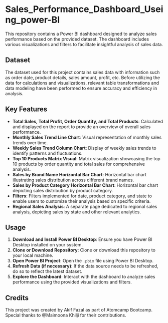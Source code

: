 # Sales_Performance_Dashboard_Useing_power-BI

This repository contains a Power BI dashboard designed to analyze sales performance based on the provided dataset. The dashboard includes various visualizations and filters to facilitate insightful analysis of sales data.

## Dataset

The dataset used for this project contains sales data with information such as order date, product details, sales amount, profit, etc. Before utilizing the data for calculations and visualizations, relevant table transformations and data modeling have been performed to ensure accuracy and efficiency in analysis.

## Key Features

- **Total Sales, Total Profit, Order Quantity, and Total Products**: Calculated and displayed on the report to provide an overview of overall sales performance.
- **Monthly Sales Trend Line Chart**: Visual representation of monthly sales trends over time.
- **Weekly Sales Trend Column Chart**: Display of weekly sales trends to identify patterns and fluctuations.
- **Top 10 Products Matrix Visual**: Matrix visualization showcasing the top 10 products by order quantity and total sales for comprehensive analysis.
- **Sales by Brand Name Horizontal Bar Chart**: Horizontal bar chart illustrating sales distribution across different brand names.
- **Sales by Product Category Horizontal Bar Chart**: Horizontal bar chart depicting sales distribution by product category.
- **Filters**: Filters implemented for date, product category, and state to enable users to customize their analysis based on specific criteria.
- **Regional Sales Analysis**: A separate page dedicated to regional sales analysis, depicting sales by state and other relevant analytics.

## Usage

1. **Download and Install Power BI Desktop**: Ensure you have Power BI Desktop installed on your system.
2. **Clone or Download Repository**: Clone or download this repository to your local machine.
3. **Open Power BI Project**: Open the `.pbix` file using Power BI Desktop.
4. **Refresh Data (if necessary)**: If the data source needs to be refreshed, do so to reflect the latest dataset.
5. **Explore the Dashboard**: Interact with the dashboard to analyze sales performance using the provided visualizations and filters.

## Credits

This project was created by Akif Fazal as part of Atomcamp Bootcamp. Special thanks to @Maimoona Khilji for their contributions.
